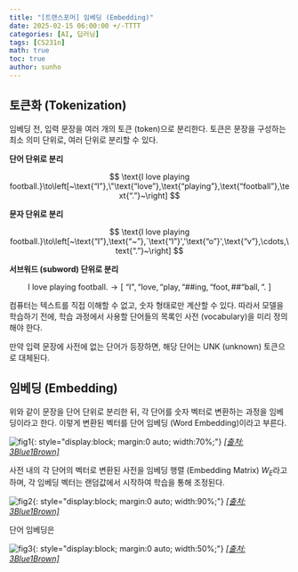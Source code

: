 ```yaml
---
title: "[트랜스포머] 임베딩 (Embedding)"
date: 2025-02-15 06:00:00 +/-TTTT
categories: [AI, 딥러닝]
tags: [CS231n]
math: true
toc: true
author: sunho
---
```


## 토큰화 (Tokenization)

임베딩 전, 입력 문장을 여러 개의 토큰 (token)으로 분리한다. 토큰은 문장을 구성하는 최소 의미 단위로, 여러 단위로 분리할 수 있다.

**단어 단위로 분리**

$$
\text{I love playing football.}\to\left[~\text{“I”},\"\text{“love”},\text{“playing”},\text{“football”},\text{“.”}~\right]
$$

**문자 단위로 분리**

$$
\text{I love playing football.}\to\left[~\text{“I”},\text{“~”},`\text{“l”}','\text{“o”}',\text{“v”},\cdots,\text{“.”}~\right]
$$

**서브워드 (subword) 단위로 분리**

$$
\text{I love playing football.}\to\left[~\text{“I"},\text{“love},\text{“play},\text{“##ing},\text{“foot},\#\#\text{“ball},\text{“.}~\right]
$$

컴퓨터는 텍스트를 직접 이해할 수 없고, 숫자 형태로만 계산할 수 있다. 따라서 모델을 학습하기 전에, 학습 과정에서 사용할 단어들의 목록인 사전 (vocabulary)을 미리 정의해야 한다.

만약 입력 문장에 사전에 없는 단어가 등장하면, 해당 단어는 UNK (unknown) 토큰으로 대체된다.

## 임베딩 (Embedding)

위와 같이 문장을 단어 단위로 분리한 뒤, 각 단어를 숫자 벡터로 변환하는 과정을 임베딩이라고 한다. 이렇게 변환된 벡터를 단어 임베딩 (Word Embedding)이라고 부른다.

![fig1](dl/transformer/2-1.png){: style="display:block; margin:0 auto; width:70%;"}
_[[출처: 3Blue1Brown]](https://www.youtube.com/watch?v=wjZofJX0v4M&list=PLZHQObOWTQDNU6R1_67000Dx_ZCJB-3pi&index=6)_

사전 내의 각 단어의 벡터로 변환된 사전을 임베딩 행렬 (Embedding Matrix) $W_E$라고 하며, 각 임베딩 벡터는 랜덤값에서 시작하여 학습을 통해 조정된다.

![fig2](dl/transformer/2-2.png){: style="display:block; margin:0 auto; width:90%;"}
_[[출처: 3Blue1Brown]](https://www.youtube.com/watch?v=wjZofJX0v4M&list=PLZHQObOWTQDNU6R1_67000Dx_ZCJB-3pi&index=6)_

단어 임베딩은 

![fig3](dl/transformer/2-3.png){: style="display:block; margin:0 auto; width:50%;"}
_[[출처: 3Blue1Brown]](https://www.youtube.com/watch?v=wjZofJX0v4M&list=PLZHQObOWTQDNU6R1_67000Dx_ZCJB-3pi&index=6)_
